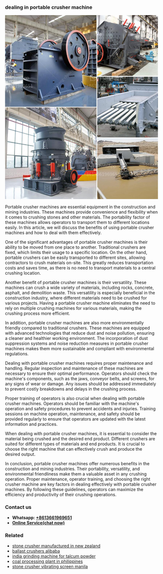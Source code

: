 <h3>dealing in portable crusher machine</h3><img src='1706755722.jpg' alt=''><p>Portable crusher machines are essential equipment in the construction and mining industries. These machines provide convenience and flexibility when it comes to crushing stones and other materials. The portability factor of these machines allows operators to transport them to different locations easily. In this article, we will discuss the benefits of using portable crusher machines and how to deal with them effectively.</p><p>One of the significant advantages of portable crusher machines is their ability to be moved from one place to another. Traditional crushers are fixed, which limits their usage to a specific location. On the other hand, portable crushers can be easily transported to different sites, allowing contractors to crush materials on-site. This greatly reduces transportation costs and saves time, as there is no need to transport materials to a central crushing location.</p><p>Another benefit of portable crusher machines is their versatility. These machines can crush a wide variety of materials, including rocks, concrete, asphalt, and demolition waste. This versatility is especially beneficial in the construction industry, where different materials need to be crushed for various projects. Having a portable crusher machine eliminates the need to rely on multiple crushing machines for various materials, making the crushing process more efficient.</p><p>In addition, portable crusher machines are also more environmentally friendly compared to traditional crushers. These machines are equipped with advanced technologies that reduce dust and noise pollution, ensuring a cleaner and healthier working environment. The incorporation of dust suppression systems and noise reduction measures in portable crusher machines makes them more sustainable and compliant with environmental regulations.</p><p>Dealing with portable crusher machines requires proper maintenance and handling. Regular inspection and maintenance of these machines are necessary to ensure their optimal performance. Operators should check the machine's components, such as the jaws, conveyor belts, and screens, for any signs of wear or damage. Any issues should be addressed immediately to prevent costly breakdowns and delays in the crushing process.</p><p>Proper training of operators is also crucial when dealing with portable crusher machines. Operators should be familiar with the machine's operation and safety procedures to prevent accidents and injuries. Training sessions on machine operation, maintenance, and safety should be provided regularly to ensure that operators are updated with the latest information and practices.</p><p>When dealing with portable crusher machines, it is essential to consider the material being crushed and the desired end product. Different crushers are suited for different types of materials and end products. It is crucial to choose the right machine that can effectively crush and produce the desired output.</p><p>In conclusion, portable crusher machines offer numerous benefits in the construction and mining industries. Their portability, versatility, and environmental friendliness make them a valuable asset in any crushing operation. Proper maintenance, operator training, and choosing the right crusher machine are key factors in dealing effectively with portable crusher machines. By following these guidelines, operators can maximize the efficiency and productivity of their crushing operations.</p><h3>Contact us</h3><ul><li><strong>Whatsapp:&nbsp;<a href="https://wa.me/8613661969651">+8613661969651</a></strong></li><li><a href="https://swt.shibang-china.com/?git&amp;zhl&amp;dealing in portable crusher machine"><strong>Online Service(chat now)</strong></a></li></ul><h3>Related</h3><ul><li><a href='stone crusher manufactured in new zealand.md'>stone crusher manufactured in new zealand</a></li><li><a href='ballast crushers alibaba.md'>ballast crushers alibaba</a></li><li><a href='india grinding machine for talcum powder.md'>india grinding machine for talcum powder</a></li><li><a href='coal processing plant in philippines.md'>coal processing plant in philippines</a></li><li><a href='stone crusher vibrating screen manila.md'>stone crusher vibrating screen manila</a></li></ul>